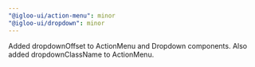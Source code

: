 ```yaml
---
"@igloo-ui/action-menu": minor
"@igloo-ui/dropdown": minor
---
```


Added dropdownOffset to ActionMenu and Dropdown components. Also added dropdownClassName to ActionMenu.
